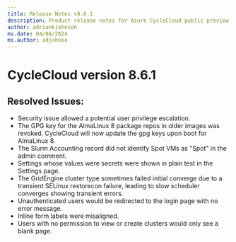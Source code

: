 ```yaml
---
title: Release Notes v8.6.1
description: Product release notes for Azure CycleCloud public preview v8.6.1
author: adriankjohnson
ms.date: 04/04/2024
ms.author: adjohnso
---
```


# CycleCloud version 8.6.1

## Resolved Issues:

* Security issue allowed a potential user privilege escalation.
* The GPG key for the AlmaLinux 8 package repos in older images was revoked. CycleCloud will now update the gpg keys upon boot for AlmaLinux 8.
* The Slurm Accounting record did not identify Spot VMs as "Spot" in the admin comment.
* Settings whose values were secrets were shown in plain test in the Settings page.
* The GridEngine cluster type sometimes failed initial converge due to a transient SELinux restorecon failure, leading to slow scheduler converges showing transient errors.
* Unauthenticated users would be redirected to the login page with no error message.
* Inline form labels were misaligned.
* Users with no permission to view or create clusters would only see a blank page.
